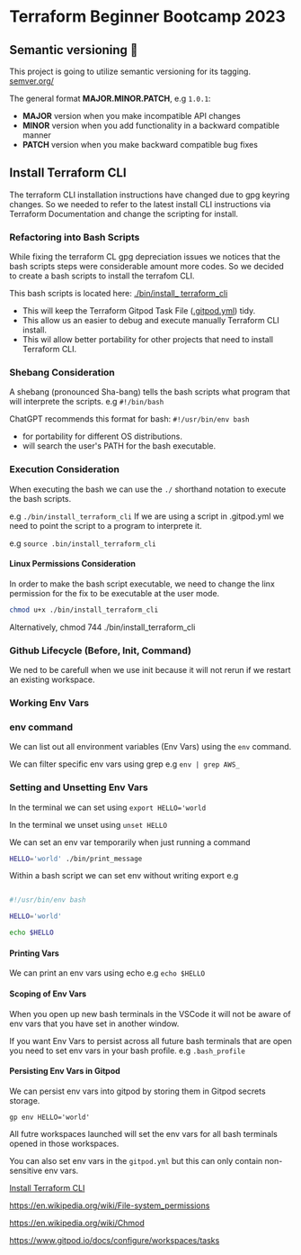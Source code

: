 # Terraform Beginner Bootcamp 2023

## Semantic versioning :mage:

This project is going to utilize semantic versioning for its tagging. [semver.org/](https://semver.org/)

The general format
**MAJOR.MINOR.PATCH**, e.g `1.0.1`:

- **MAJOR** version when you make incompatible API changes
- **MINOR** version when you add functionality in a backward compatible manner
- **PATCH** version when you make backward compatible bug fixes


## Install Terraform CLI

The terraform CLI installation instructions have changed due to gpg keyring changes. So we needed to refer to the latest install CLI instructions via Terraform Documentation and change the scripting for install.

### Refactoring into Bash Scripts

While fixing the terraform CL gpg depreciation issues we notices that the bash scripts steps were considerable amount more codes. So we decided to create a bash scripts to install the terrafom CLI. 

This bash scripts is located here: [./bin/install_ terraform_cli](./bin/install_terraform_cli)

- This will keep the Terraform Gitpod Task File ([.gitpod.yml](.gitpod.yml)) tidy.
- This allow us an easier to debug and execute manually Terraform CLI install.
- This wil allow better portability for other projects that need to install Terraform CLI.


### Shebang Consideration
A shebang (pronounced Sha-bang) tells the bash scripts what program that will interprete the scripts. e.g `#!/bin/bash`

ChatGPT recommends this format for bash: 
`#!/usr/bin/env bash`

- for portability for different OS distributions.
- will search the user's PATH for the bash executable.

### Execution Consideration
When executing the bash we can use the `./` shorthand notation to execute the bash scripts.

e.g `./bin/install_terraform_cli`
If we are using a script in .gitpod.yml we need to point the script to a program to interprete it.

e.g `source .bin/install_terraform_cli`

#### Linux Permissions Consideration

In order to make the bash script executable, we need to change the linx permission for the fix to be executable at the user mode.

```sh
chmod u+x ./bin/install_terraform_cli
```


Alternatively,
chmod 744 ./bin/install_terraform_cli


### Github Lifecycle (Before, Init, Command)

We ned to be carefull when we use init because it will not rerun if we restart an existing workspace.


### Working Env Vars


### env command

We can list out all environment variables (Env Vars) using the `env` command.

We can filter specific env vars using grep e.g `env | grep AWS_`

### Setting and Unsetting Env Vars

In the terminal we can set using `export HELLO='world`

In the terminal we unset using `unset HELLO`

We can set an env var temporarily when just running a command

```sh
HELLO='world' ./bin/print_message
```

Within a bash script we can set env without writing export e.g

```sh

#!/usr/bin/env bash

HELLO='world'

echo $HELLO
```

#### Printing Vars

We can print an env vars using  echo e.g `echo $HELLO`


#### Scoping of Env Vars

When you open up new bash terminals in the VSCode it will not be aware of env vars that you have set in another window.

If you want Env Vars to persist across all future bash terminals that are open you need to set env vars in your bash profile. e.g `.bash_profile`

#### Persisting Env Vars in Gitpod

We can persist env vars into gitpod by storing them in Gitpod secrets storage.

```
gp env HELLO='world'
```


All futre workspaces launched will set the env vars for all bash terminals opened in those workspaces.

You can also set env vars in the `gitpod.yml` but this can only contain non-sensitive env vars.


[Install Terraform CLI](https://developer.hashicorp.com/terraform/tutorials/aws-get-started/install-cli)


https://en.wikipedia.org/wiki/File-system_permissions

https://en.wikipedia.org/wiki/Chmod

https://www.gitpod.io/docs/configure/workspaces/tasks